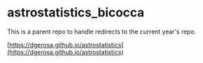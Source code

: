 # astrostatistics_bicocca

This is a parent repo to handle redirects to the current year's repo. 

[https://dgerosa.github.io/astrostatistics](https://dgerosa.github.io/astrostatistics)
